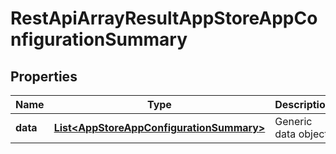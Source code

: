 
# RestApiArrayResultAppStoreAppConfigurationSummary

## Properties
Name | Type | Description | Notes
------------ | ------------- | ------------- | -------------
**data** | [**List&lt;AppStoreAppConfigurationSummary&gt;**](AppStoreAppConfigurationSummary.md) | Generic data object. | 



